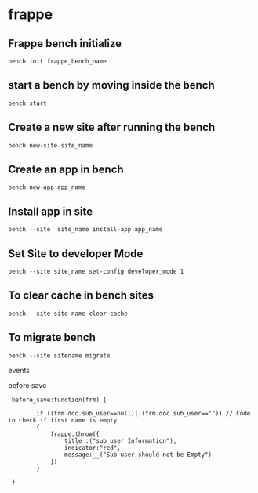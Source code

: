 # frappe

## Frappe bench initialize
```
bench init frappe_bench_name
```

## start a bench by moving inside the bench
```
bench start
```

## Create a new site after running the bench
```
bench new-site site_name
```

## Create an app in bench
```
bench new-app app_name
```

## Install app in site
```
bench --site  site_name install-app app_name
``` 

## Set Site to developer Mode
```
bench --site site_name set-config developer_mode 1
```
## To clear cache in bench sites
```
bench --site site-name clear-cache
```
## To migrate bench 
```
bench --site sitename migrate
```
events

before save
```
 before_save:function(frm) {
        
        if ((frm.doc.sub_user==null)||(frm.doc.sub_user=="")) // Code to check if first name is empty
        {
            frappe.throw({
                title :("sub user Information"),
                indicator:"red",
                message:__("Sub user should not be Empty")
            })
        }
      
 }
```
